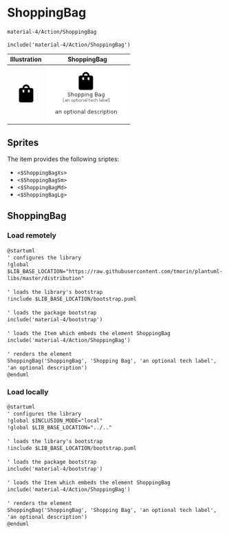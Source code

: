 # ShoppingBag


```text
material-4/Action/ShoppingBag
```

```text
include('material-4/Action/ShoppingBag')
```



| Illustration | ShoppingBag |
| :---: | :---: |
| ![illustration for Illustration](../../material-4/Action/ShoppingBag.png) | ![illustration for ShoppingBag](../../material-4/Action/ShoppingBag.Local.png) |



## Sprites
The item provides the following sriptes:

- `<$ShoppingBagXs>`
- `<$ShoppingBagSm>`
- `<$ShoppingBagMd>`
- `<$ShoppingBagLg>`





## ShoppingBag

### Load remotely
```plantuml
@startuml
' configures the library
!global $LIB_BASE_LOCATION="https://raw.githubusercontent.com/tmorin/plantuml-libs/master/distribution"

' loads the library's bootstrap
!include $LIB_BASE_LOCATION/bootstrap.puml

' loads the package bootstrap
include('material-4/bootstrap')

' loads the Item which embeds the element ShoppingBag
include('material-4/Action/ShoppingBag')

' renders the element
ShoppingBag('ShoppingBag', 'Shopping Bag', 'an optional tech label', 'an optional description')
@enduml
```

### Load locally
```plantuml
@startuml
' configures the library
!global $INCLUSION_MODE="local"
!global $LIB_BASE_LOCATION="../.."

' loads the library's bootstrap
!include $LIB_BASE_LOCATION/bootstrap.puml

' loads the package bootstrap
include('material-4/bootstrap')

' loads the Item which embeds the element ShoppingBag
include('material-4/Action/ShoppingBag')

' renders the element
ShoppingBag('ShoppingBag', 'Shopping Bag', 'an optional tech label', 'an optional description')
@enduml
```

